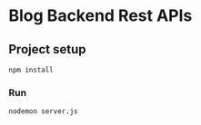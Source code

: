 # Blog Backend Rest APIs

## Project setup

```
npm install
```

### Run

```
nodemon server.js
```
